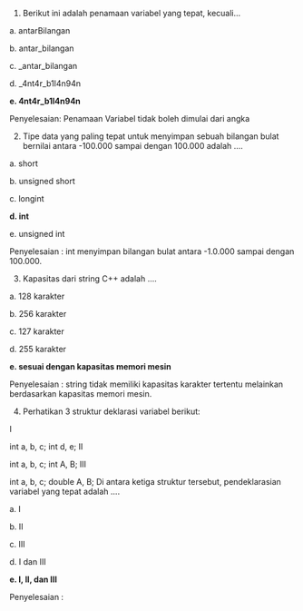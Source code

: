 1. Berikut ini adalah penamaan variabel yang tepat, kecuali...

a. antarBilangan

b. antar_bilangan

c. _antar_bilangan

d. _4nt4r_b1l4n94n

**e. 4nt4r_b1l4n94n**

Penyelesaian: Penamaan Variabel tidak boleh dimulai dari angka

2. Tipe data yang paling tepat untuk menyimpan sebuah bilangan bulat bernilai antara -100.000 sampai dengan 100.000 adalah ....

a. short

b. unsigned short

c. longint

**d. int**

e. unsigned int

Penyelesaian : int menyimpan bilangan bulat antara -1.0.000 sampai dengan 100.000.

3. Kapasitas dari string C++ adalah ....

a. 128 karakter

b. 256 karakter

c. 127 karakter

d. 255 karakter

**e. sesuai dengan kapasitas memori mesin**

Penyelesaian : string tidak memiliki kapasitas karakter tertentu melainkan berdasarkan kapasitas memori mesin.

4. Perhatikan 3 struktur deklarasi variabel berikut:

I

int a, b, c;
int d, e;
II

int a, b, c;
int A, B;
III

int a, b, c;
double A, B;
Di antara ketiga struktur tersebut, pendeklarasian variabel yang tepat adalah ....

a. I

b. II

c. III

d. I dan III

**e. I, II, dan III**

Penyelesaian : 
